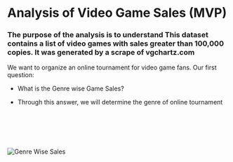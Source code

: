 # Analysis of Video Game Sales (MVP)


### The purpose of the analysis is to understand This dataset contains a list of video games with sales greater than 100,000 copies. It was generated by a scrape of vgchartz.com
We want to organize an online tournament for video game fans.
Our first question:
* What is the Genre wise Game Sales?
- Through this answer, we will determine the genre of online tournament
<br>
<br>
<br>
<br>







![Genre Wise Sales](https://user-images.githubusercontent.com/91732259/142214569-cd8f0788-efd6-4180-9f5d-63b70af8b8eb.png)
